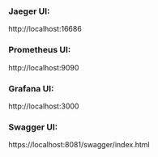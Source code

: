 ### Jaeger UI:

http://localhost:16686

### Prometheus UI:

http://localhost:9090

### Grafana UI:

http://localhost:3000

### Swagger UI:
https://localhost:8081/swagger/index.html